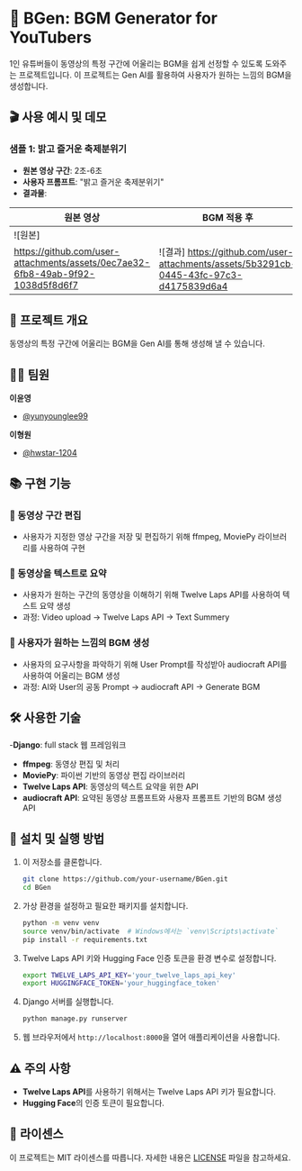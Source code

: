 # 🎵 BGen: BGM Generator for YouTubers

1인 유튜버들이 동영상의 특정 구간에 어울리는 BGM을 쉽게 선정할 수 있도록 도와주는 프로젝트입니다. 이 프로젝트는 Gen AI를 활용하여 사용자가 원하는 느낌의 BGM을 생성합니다.


## 🎬 사용 예시 및 데모

### 샘플 1: 밝고 즐거운 축제분위기
- **원본 영상 구간**: 2초-6초
- **사용자 프롬프트**: "밝고 즐거운 축제분위기"
- **결과물**: 

| 원본 영상 | BGM 적용 후 |
|---------|------------|
| ![원본] 
https://github.com/user-attachments/assets/0ec7ae32-6fb8-49ab-9f92-1038d5f8d6f7 | ![결과] https://github.com/user-attachments/assets/5b3291cb-0445-43fc-97c3-d4175839d6a4 |

## 🚀 프로젝트 개요

동영상의 특정 구간에 어울리는 BGM을 Gen AI를 통해 생성해 낼 수 있습니다. 

## 🧑‍💻 팀원

**이윤영**
  - [@yunyounglee99](https://github.com/yunyounglee99)
    
**이형원**
  - [@hwstar-1204](https://github.com/hwstar-1204) 


## 📚 구현 기능

### 📌 동영상 구간 편집
- 사용자가 지정한 영상 구간을 저장 및 편집하기 위해 ffmpeg, MoviePy 라이브러리를 사용하여 구현

### 📌 동영상을 텍스트로 요약
- 사용자가 원하는 구간의 동영상을 이해하기 위해 Twelve Laps API를 사용하여 텍스트 요약 생성
- 과정: Video upload → Twelve Laps API → Text Summery

### 📌 사용자가 원하는 느낌의 BGM 생성
- 사용자의 요구사항을 파악하기 위해 User Prompt를 작성받아 audiocraft API를 사용하여 어울리는 BGM 생성
- 과정: AI와 User의 공동 Prompt → audiocraft API → Generate BGM

## 🛠 사용한 기술

-**Django**: full stack 웹 프레임워크 
- **ffmpeg**: 동영상 편집 및 처리
- **MoviePy**: 파이썬 기반의 동영상 편집 라이브러리
- **Twelve Laps API**: 동영상의 텍스트 요약을 위한 API
- **audiocraft API**: 요약된 동영상 프롬프트와 사용자 프롬프트 기반의 BGM 생성 API

## 📝 설치 및 실행 방법

1. 이 저장소를 클론합니다.
    ```bash
    git clone https://github.com/your-username/BGen.git
    cd BGen
    ```

2. 가상 환경을 설정하고 필요한 패키지를 설치합니다.
    ```bash
    python -m venv venv
    source venv/bin/activate  # Windows에서는 `venv\Scripts\activate`
    pip install -r requirements.txt
    ```

3. Twelve Laps API 키와 Hugging Face 인증 토큰을 환경 변수로 설정합니다.
    ```bash
    export TWELVE_LAPS_API_KEY='your_twelve_laps_api_key'
    export HUGGINGFACE_TOKEN='your_huggingface_token'
    ```

4. Django 서버를 실행합니다.
    ```bash
    python manage.py runserver
    ```

5. 웹 브라우저에서 `http://localhost:8000`을 열어 애플리케이션을 사용합니다.

## ⚠️ 주의 사항

- **Twelve Laps API**를 사용하기 위해서는 Twelve Laps API 키가 필요합니다.
- **Hugging Face**의 인증 토큰이 필요합니다.


## 📜 라이센스

이 프로젝트는 MIT 라이센스를 따릅니다. 자세한 내용은 [LICENSE](./LICENSE) 파일을 참고하세요.

